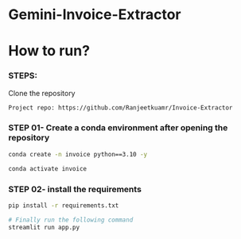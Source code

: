 # Gemini-Invoice-Extractor

# How to run?
### STEPS:

Clone the repository

```bash
Project repo: https://github.com/Ranjeetkuamr/Invoice-Extractor
```

### STEP 01- Create a conda environment after opening the repository

```bash
conda create -n invoice python==3.10 -y
```

```bash
conda activate invoice
```

### STEP 02- install the requirements
```bash
pip install -r requirements.txt
```


```bash
# Finally run the following command
streamlit run app.py
```




